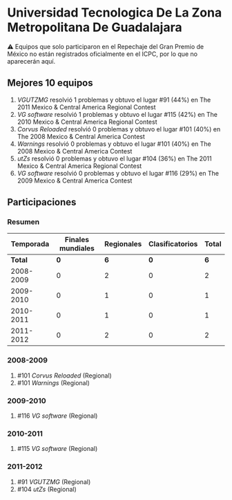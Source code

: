 # Universidad Tecnologica De La Zona Metropolitana De Guadalajara

:warning: Equipos que solo participaron en el Repechaje del Gran Premio de México no están registrados oficialmente en el ICPC, por lo que no aparecerán aquí.

## Mejores 10 equipos

1. _VGUTZMG_ resolvió 1 problemas y obtuvo el lugar #91 (44%) en The 2011 Mexico & Central America Regional Contest
1. _VG software_ resolvió 1 problemas y obtuvo el lugar #115 (42%) en The 2010 Mexico & Central America Regional Contest
1. _Corvus Reloaded_ resolvió 0 problemas y obtuvo el lugar #101 (40%) en The 2008 Mexico & Central America Contest
1. _Warnings_ resolvió 0 problemas y obtuvo el lugar #101 (40%) en The 2008 Mexico & Central America Contest
1. _utZs_ resolvió 0 problemas y obtuvo el lugar #104 (36%) en The 2011 Mexico & Central America Regional Contest
1. _VG software_ resolvió 0 problemas y obtuvo el lugar #116 (29%) en The 2009 Mexico & Central America Contest

## Participaciones

### Resumen

| Temporada | Finales mundiales | Regionales | Clasificatorios | Total |
| --- | --- | --- | --- | --- |
| **Total** | **0** | **6** | **0** | **6** |
| 2008-2009 | 0 | 2 | 0 | 2 |
| 2009-2010 | 0 | 1 | 0 | 1 |
| 2010-2011 | 0 | 1 | 0 | 1 |
| 2011-2012 | 0 | 2 | 0 | 2 |

### 2008-2009

1. #101 _Corvus Reloaded_ (Regional)
1. #101 _Warnings_ (Regional)

### 2009-2010

1. #116 _VG software_ (Regional)

### 2010-2011

1. #115 _VG software_ (Regional)

### 2011-2012

1. #91 _VGUTZMG_ (Regional)
1. #104 _utZs_ (Regional)




